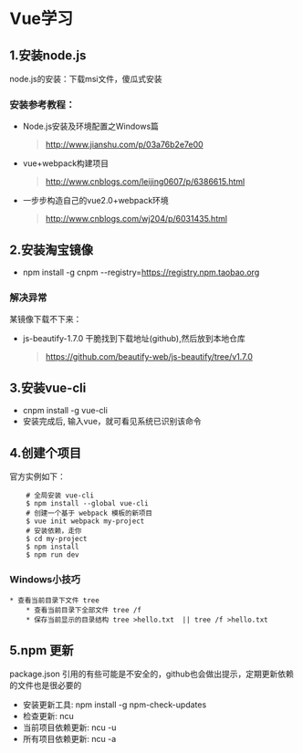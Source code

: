 # Vue学习

## 1.安装node.js
node.js的安装：下载msi文件，傻瓜式安装

### 安装参考教程：
- Node.js安装及环境配置之Windows篇
  > http://www.jianshu.com/p/03a76b2e7e00
- vue+webpack构建项目
  > http://www.cnblogs.com/leijing0607/p/6386615.html
- 一步步构造自己的vue2.0+webpack环境
  > http://www.cnblogs.com/wj204/p/6031435.html

## 2.安装淘宝镜像
* npm install -g cnpm --registry=https://registry.npm.taobao.org 

### 解决异常
某镜像下载不下来：
* js-beautify-1.7.0
  干脆找到下载地址(github),然后放到本地仓库
  > https://github.com/beautify-web/js-beautify/tree/v1.7.0


## 3.安装vue-cli
* cnpm install -g vue-cli
* 安装完成后, 输入vue，就可看见系统已识别该命令


## 4.创建个项目
官方实例如下：
```
	# 全局安装 vue-cli
	$ npm install --global vue-cli
	# 创建一个基于 webpack 模板的新项目
	$ vue init webpack my-project
	# 安装依赖，走你
	$ cd my-project
	$ npm install
	$ npm run dev
```
### Windows小技巧
    * 查看当前目录下文件 tree
		* 查看当前目录下全部文件 tree /f
		* 保存当前显示的目录结构 tree >hello.txt  || tree /f >hello.txt

## 5.npm 更新
package.json 引用的有些可能是不安全的，github也会做出提示，定期更新依赖的文件也是很必要的

* 安装更新工具: npm install -g npm-check-updates
* 检查更新: ncu
* 当前项目依赖更新: ncu -u
* 所有项目依赖更新: ncu -a

